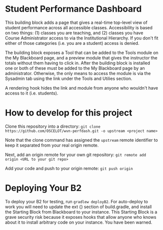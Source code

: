 Student Performance Dashboard
=================

This building block adds a page that gives a real-time top-level view of student performance across all accessible classes. Accessibility is based on two things: (1) classes you are teaching, and (2) classes you have Course Administrator access to via the Institutional Hierarchy. If you don't fit either of those categories (i.e. you are a student) access is denied.

The building block exposes a Tool that can be added to the Tools module on the My Blackboard page, and a preview module that gives the instructor the totals without them having to click in. After the building block is installed one or both of these must be added to the My Blackboard page by an administrator. Otherwise, the only means to access the module is via the Sysadmin tab using the link under the Tools and Utilies section.

A rendering hook hides the link and module from anyone who wouldn't have access to it (i.e. students).

How to develop for this project
====

Clone this repository into a directory: 
`git clone https://github.com/OSCELOT/wvn-perfdash.git -o upstream <project name>`

Note that the clone command has assigned the `upstream` remote identifier to keep it separated from your real origin remote.

Next, add an origin remote for your own git repository: 
`git remote add origin <URL to your git repo>`

Add your code and push to your origin remote: 
`git push origin`

Deploying Your B2
===
To deploy your B2 for testing, run `gradlew deployB2`. For auto-deploy to work you will need to update the ext {} section of build.gradle, and install the Starting Block from Blackboard to your instance. This Starting Block is a grave security risk because it exposes hooks that allow anyone who knows about it to install arbitrary code on your instance. You have been warned.
